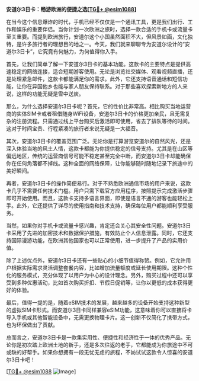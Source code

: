 **安道尔3日卡：畅游欧洲的便捷之选[[TG💪+ @esim1088](https://t.me/s/esim1088)]**

在当今这个信息爆炸的时代，手机已经不仅仅是一个通讯工具，更是我们出行、工作和娱乐的重要伴侣。当你计划一次欧洲之旅时，选择一款合适的手机卡或流量卡至关重要。而提到欧洲旅行，安道尔这个小国虽然面积不大，但风景如画，文化独特，是许多旅行者的理想目的地之一。今天，我们就来聊聊专为安道尔设计的“安道尔3日卡”，它究竟有何魅力，为何值得你入手。

首先，让我们简单了解一下安道尔3日卡的基本功能。这款卡的主要特点是提供高速稳定的网络连接，适合短期游客使用。无论是浏览社交媒体、观看视频直播，还是处理紧急邮件，这款卡都能满足你的需求。此外，它还支持语音通话和短信功能，让你在异国他乡也能与家人朋友保持联系。对于那些喜欢探索新地方的人来说，这样的功能无疑是雪中送炭。

那么，为什么选择安道尔3日卡呢？首先，它的性价比非常高。相比购买当地运营商的实体SIM卡或者租借随身WiFi设备，安道尔3日卡的价格更加亲民，且无需复杂的注册流程。只需通过线上平台购买后激活即可使用，省去了排队等待的时间。这对于时间宝贵、行程紧凑的旅行者来说无疑是一大福音。

其次，安道尔3日卡的覆盖范围广泛。无论你是打算游览安道尔的自然风光，还是深入体验当地的风土人情，这款卡都能为你提供稳定的信号支持。尤其是在山区等偏远地区，传统的运营商信号可能不稳定甚至完全中断，而安道尔3日卡却能确保你在任何角落都不掉线。这种全面的网络保障，让你能够随时随地记录下旅途中的美好瞬间。

再者，安道尔3日卡的操作简便易行。对于不熟悉欧洲通信市场的用户来说，这款卡几乎不需要任何技术门槛。用户只需下载官方应用程序，按照提示完成激活步骤即可开始使用。而且，这款卡支持多语言界面，即使是语言不通的游客也能轻松上手。此外，它还提供了详尽的使用指南和技术支持，确保每位用户都能顺利享受服务。

当然，如果你对手机卡或流量卡感兴趣，肯定还会关心其安全性问题。安道尔3日卡采用了先进的加密技术和数据保护措施，有效防止个人信息泄露。同时，它还支持国际漫游功能，在欧洲其他国家也可以正常使用，进一步提升了产品的实用价值。

除了上述优点外，安道尔3日卡还有一些贴心的小细节值得称赞。例如，它允许用户根据实际需求灵活调整套餐内容，比如增加流量额度或延长使用期限。这种个性化的服务模式，充分体现了以用户为中心的设计理念。另外，购买过程中还可以享受到多种优惠活动，比如首次购买折扣、节假日促销等，让你以更低的成本获得更好的体验。

最后，值得一提的是，随着eSIM技术的发展，越来越多的设备开始支持这种新型的虚拟SIM卡形式。而安道尔3日卡同样兼容eSIM功能，这意味着你可以直接将卡导入手机或其他智能设备中，无需更换物理卡片。这一创新不仅简化了携带方式，也为环保做出了贡献。

总而言之，安道尔3日卡是一款集实用性、便捷性和经济性于一体的优秀产品。无论你是初次踏上欧洲土地的新手，还是多次往返的老手，它都能成为你旅途中不可或缺的好帮手。如果你想拥有一段无忧无虑的旅程，不妨试试这款令人惊喜的安道尔3日卡吧！

[[TG💪+ @esim1088](https://t.me/s/esim1088) ![Image](https://i.postimg.cc/4NQfJmqS/Snipaste-2025-05-13-00-14-12.png)]